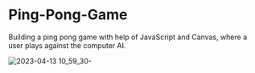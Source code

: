 # Ping-Pong-Game
Building a ping pong game with help of JavaScript and Canvas, where a user plays against the computer AI.

![2023-04-13 10_59_30-](https://user-images.githubusercontent.com/105711066/231695185-1ee95222-4137-4e0f-97f9-31a35ccb9721.png)
